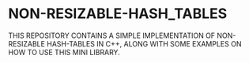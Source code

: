 # NON-RESIZABLE-HASH_TABLES
THIS REPOSITORY CONTAINS A SIMPLE IMPLEMENTATION OF NON-RESIZABLE HASH-TABLES IN C++, ALONG WITH SOME EXAMPLES ON HOW TO USE THIS MINI LIBRARY.
